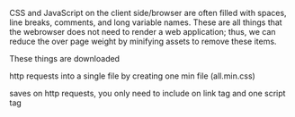 CSS and JavaScript on the client side/browser are often filled with spaces, line breaks, comments, and long variable names. These are all things that the webrowser does not need to render a web application; thus, we can reduce the over page weight by minifying assets to remove these items.

These things are downloaded 

http requests into a single file by creating one min file (all.min.css)

saves on http requests, you only need to include on link tag and one script tag